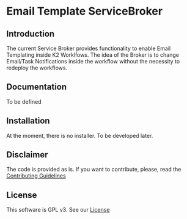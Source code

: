 # Email Template ServiceBroker

## Introduction

The current Service Broker provides functionality to enable Email Templating inside K2 Worklfows. The idea of the Broker is to change Email/Task Notifications inside the workflow without the necessity to redeploy the workflows.

## Documentation
To be defined

## Installation
At the moment, there is no installer. To be developed later.

## Disclaimer
The code is provided as is. If you want to contribute, please, read the [Contributing Guidelines](CONTRIBUTING.md)


## License
This software is GPL v3. See our [License](Documentation/LICENSE.txt)
